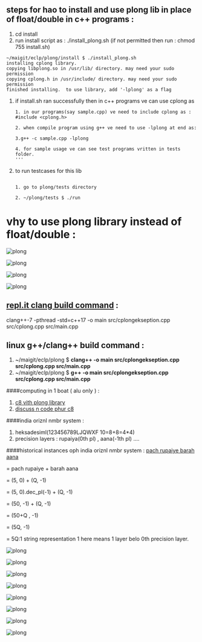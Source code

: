 ## steps for hao to install and use plong lib in place of float/double in c++ programs :

1. cd install
2. run install script as : ./install_plong.sh (if not permitted then run : chmod 755 install.sh)

```
~/maigit/eclp/plong/install $ ./install_plong.sh
installing cplong library.
copying libplong.so in /usr/lib/ directory. may need your sudo permission
copying cplong.h in /usr/include/ directory. may need your sudo permission
finished installing.  to use library, add '-lplong' as a flag
```

1. if install.sh ran successfully then in c++ programs ve can use cplong as
	
	```
	1. in our programs(say sample.cpp) ve need to include cplong as : #include <cplong.h>
	
	2. when compile program using g++ ve need to use -lplong at end as:	
	
	3.g++ -c sample.cpp -lplong
	
	4. for sample usage ve can see test programs vritten in tests folder.
	'''

2. to run testcases for this lib
	
	```
	
	1. go to plong/tests directory
	
	2. ~/plong/tests $ ./run
	
	```


# vhy to use plong library instead of float/double :

![plong](./cms/tubot1.jpg)

![plong](./cms/vnbot1.jpg)

![plong](./cms/phont8hindiu8.gif)

![plong](./cms/phingers44.jpeg)

## [repl.it clang build command](https://replit.com/@zava8/plong) :
clang++-7 -pthread -std=c++17 -o main src/cplongekseption.cpp src/cplong.cpp src/main.cpp

## linux g++/clang++ build command :
1. ~/maigit/eclp/plong $ **clang++ -o main src/cplongekseption.cpp src/cplong.cpp src/main.cpp**
2. ~/maigit/eclp/plong $ **g++ -o main src/cplongekseption.cpp src/cplong.cpp src/main.cpp**

####computing in 1 boat ( alu only ) :
1. [c8 vith plong library](https://github.com/zava8/plong)
2. [discuss n code phur c8](https://replit.com/@zava8/plong)

####india oriznl nmbr system :
1. heksadesiml(123456789LJQWXF 10=8+8=4*4)
2. precision layers : rupaiya(0th pl) , aana(-1th pl) ....

####historical instances oph india oriznl nmbr system :
[pach rupaiye barah aana](youtube.com/watch?v=wO5qkv6Fabg)

= pach rupaiye + barah aana

= (5, 0) + (Q, -1)

= (5, 0).dec_pl(-1) + (Q, -1)

= (50, -1) + (Q, -1)

= (50+Q , -1)

= (5Q, -1)

= 5Q:1 string representation 1 here means 1 layer belo 0th precision layer.

![plong](./cms/no2550.jpg)

![plong](./cms/klokstar.jpg)

![plong](./cms/hrignomtri.jpg)

![plong](./cms/3terh.jpg)

![plong](./cms/7coDh.jpg)

![plong](./cms/4paise_nepal_8F.png)

![plong](./cms/mapbinztr.jpg)

![plong](./cms/mapmapztr.jpg)


